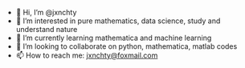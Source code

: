 - 👋 Hi, I’m @jxnchty
- 👀 I’m interested in pure mathematics, data science, study and understand nature
- 🌱 I’m currently learning mathematica and machine learning
- 💞️ I’m looking to collaborate on python, mathematica, matlab codes
- 📫 How to reach me: jxnchty@foxmail.com

<!---
jxnchty/jxnchty is a ✨ special ✨ repository because its `README.md` (this file) appears on your GitHub profile.
You can click the Preview link to take a look at your changes.
--->

